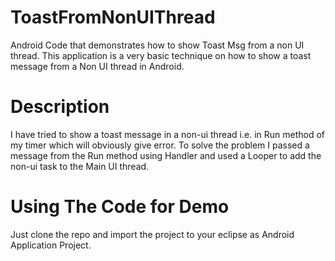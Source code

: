 ToastFromNonUIThread
====================
Android Code that demonstrates how to show Toast Msg from a non UI thread. 
This application is a very basic technique on how to show a toast message from a Non UI thread in Android.

Description
===========
I have tried to show a toast message in a non-ui thread i.e. in Run method of my timer which will obviously give error.
To solve the problem I passed a message from the Run method using Handler and used a Looper to add the 
non-ui task to the Main UI thread.

Using The Code for Demo
=======================
Just clone the repo and import the project to your eclipse as Android Application Project.
